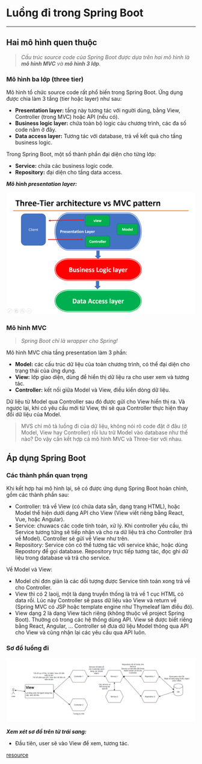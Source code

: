 # Luồng đi trong Spring Boot

---

## Hai mô hình quen thuộc

> *Cấu trúc source code của Spring Boot được dựa trên hai mô hình là **mô hình MVC** và **mô hình 3 lớp**.*

### Mô hình ba lớp (three tier)

Mô hình tổ chức source code rất phổ biến trong Spring Boot. Ứng dụng được chia làm 3 tầng (tier hoặc layer) như sau:
- **Presentation layer:** tầng này tương tác với người dùng, bằng View, Controller (trong MVC) hoặc API (nếu có).
- **Business logic layer:** chứa toàn bộ logic cảu chương trình, các đa số code nằm ở đây.
- **Data access layer:** Tương tác với database, trả về kết quả cho tầng business logic.

Trong Spring Boot, một số thành phần đại diện cho từng lớp:
- **Service:** chứa các business logic code.
- **Repository:** đại diện cho tầng data access.

***Mô hình presentation layer:***

![](./img/three-tier-architecture-vs-mvc-pattern.png)

### Mô hình MVC

> *Spring Boot chỉ là wrapper cho Spring!*

Mô hình MVC chia tầng presentation làm 3 phần:

- **Model:** các cấu trúc dữ liệu của toàn chương trình, có thể đại diện cho trạng thái của ứng dụng.
- **View:** lớp giao diện, dùng để hiển thị dữ liệu ra cho user xem và tương tác.
- **Controller:** kết nối giữa Model và View, điều kiển dòng dữ liệu.

Dữ liệu từ Model qua Controller sau đó được gửi cho View hiển thị ra. Và ngược lại, khi có yêu cầu mới từ View, thì sẽ qua Controller thực hiện thay đổi dữ liệu của Model.

> MVS chỉ mô tả luồng đi của dữ liệu, không nói rõ code đặt ở đâu (ở Model, View hay Controller) rồi lưu trữ Model vào database như thế nào? Do vậy cần kết hợp cả mô hình MVC và Three-tier với nhau.

## Áp dụng Spring Boot

### Các thành phần quan trọng

Khi kết hợp hai mô hình lại, sẽ có được ứng dụng Spring Boot hoàn chỉnh, gồm các thành phần sau:

- Controller: trả về View (có chứa data sẵn, dạng trang HTML), hoặc Model thể hiện dưới dạng API cho View (View viết riêng bằng React, Vue, hoặc Angular).
- Service: chuwacs các code tính toán, xử lý. Khi controller yêu cầu, thì Service tương tứng sẽ tiếp nhận và cho ra dữ liệu trả cho Controller (trả về Model). Controller sẽ gửi về View như trên.
- Repository: Service còn có thể tương tác với service khác, hoặc dùng Repostory để gọi database. Repository trực tiếp tương tác, đọc ghi dữ liệu trong database và trả cho service.

Về Model và View:

- Model chỉ đơn giản là các dối tượng được Service tính toán xong trả về cho Controller.
- View thì có 2 laoij, một là dạng truyền thống là trả về 1 cục HTML có data rồi. Lúc này Controller sẽ pass dữ liệu vào View và return về (Spring MVC có JSP hoặc template engine như Thymeleaf làm điều đó).
- View dạng 2 là dạng View tách riêng (không thuộc về project Spring Boot). Thường có trong các hệ thống dùng API. View sẽ được biết riêng bằng React, Angular, ... Controller sẽ đưa dữ liệu Model thông qua API cho View và cũng nhận lại các yêu cầu qua API luôn.

### Sơ đồ luồng đi

![](./img/so-do-luong-di.png)

***Xem xét sơ đồ trên từ trái sang:***

- Đầu tiên, user sẽ vào View để xem, tương tác.

[resource](https://viblo.asia/p/luong-di-trong-spring-boot-ORNZqdELK0n)
